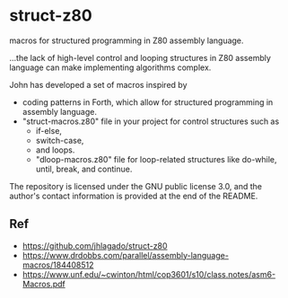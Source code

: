 # struct-z80

macros for structured programming in Z80 assembly language. 

...the lack of high-level control and looping structures in Z80 assembly language can make implementing algorithms complex. 

John has developed a set of macros inspired by 
- coding patterns in Forth, which allow for structured programming in assembly language.
- "struct-macros.z80" file in your project for control structures such as 
  - if-else, 
  - switch-case, 
  - and loops. 
  - "dloop-macros.z80" file for loop-related structures like do-while, until, break, and continue.

The repository is licensed under the GNU public license 3.0, and the author's contact information is provided at the end of the README.


## Ref
- https://github.com/jhlagado/struct-z80
- https://www.drdobbs.com/parallel/assembly-language-macros/184408512
- https://www.unf.edu/~cwinton/html/cop3601/s10/class.notes/asm6-Macros.pdf

